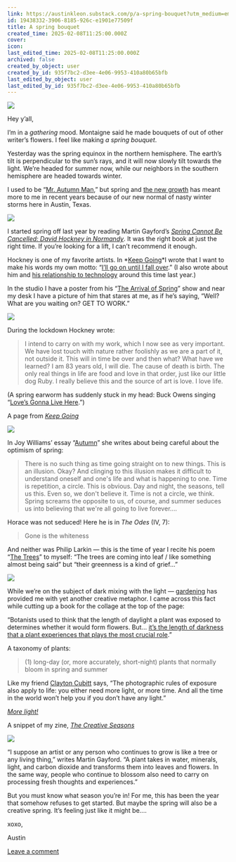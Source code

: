 ```yaml
---
link: https://austinkleon.substack.com/p/a-spring-bouquet?utm_medium=email
id: 19438332-3906-8185-926c-e1901e77509f
title: A spring bouquet
created_time: 2025-02-08T11:25:00.000Z
cover: 
icon: 
last_edited_time: 2025-02-08T11:25:00.000Z
archived: false
created_by_object: user
created_by_id: 935f7bc2-d3ee-4e06-9953-410a80b65bfb
last_edited_by_object: user
last_edited_by_id: 935f7bc2-d3ee-4e06-9953-410a80b65bfb
---
```


![](https://substackcdn.com/image/fetch/w_1456,c_limit,f_auto,q_auto:good,fl_progressive:steep/https%3A%2F%2Fsubstack-post-media.s3.amazonaws.com%2Fpublic%2Fimages%2F5f54625b-be28-4850-b16e-454982f6bfcf_1024x1590.jpeg)



Hey y’all,

I’m in a *gathering* mood. Montaigne said he made bouquets of out of other writer’s flowers. I feel like making *a spring bouquet*.

Yesterday was the spring equinox in the northern hemisphere. The earth’s tilt is perpendicular to the sun’s rays, and it will now slowly tilt towards the light. We’re headed for summer now, while our neighbors in the southern hemisphere are headed towards winter.

I used to be “[Mr. Autumn Man](https://www.theonion.com/mr-autumn-man-walking-down-street-with-cup-of-coffee-1819574012),” but spring and [the new growth](https://austinkleon.com/2021/05/18/new-growth/) has meant more to me in recent years because of our new normal of nasty winter storms here in Austin, Texas.

![](https://substackcdn.com/image/fetch/w_1456,c_limit,f_auto,q_auto:good,fl_progressive:steep/https%3A%2F%2Fsubstack-post-media.s3.amazonaws.com%2Fpublic%2Fimages%2Ffc8c3627-36a1-484c-9ce1-cdd96b34029c_896x1200.jpeg)



I started spring off last year by reading Martin Gayford’s *[Spring Cannot Be Cancelled: David Hockney in Normandy](https://geni.us/mB9eO)*. It was the right book at just the right time. If you’re looking for a lift, I can’t recommend it enough.

Hockney is one of my favorite artists. In *[Keep Going](https://austinkleon.com/keepgoing)*I wrote that I want to make his words my own motto: “[I’ll go on until I fall over](https://austinkleon.com/2020/04/08/go-on-until-you-fall-over/).” (I also wrote about him and [his relationship to technology](https://austinkleon.substack.com/p/old-ways-to-do-new-things?s=w) around this time last year.)

In the studio I have a poster from his “[The Arrival of Spring](https://www.royalacademy.org.uk/exhibition/david-hockney)” show and near my desk I have a picture of him that stares at me, as if he’s saying, “Well? What are you waiting on? GET TO WORK.”

![](https://substackcdn.com/image/fetch/w_1456,c_limit,f_auto,q_auto:good,fl_progressive:steep/https%3A%2F%2Fsubstack-post-media.s3.amazonaws.com%2Fpublic%2Fimages%2F3545cda3-7a3c-4d36-8a1f-8cb2903684f5_600x651.jpeg)



During the lockdown Hockney wrote:

> I intend to carry on with my work, which I now see as very important. We have lost touch with nature rather foolishly as we are a part of it, not outside it. This will in time be over and then what? What have we learned? I am 83 years old, I will die. The cause of death is birth. The only real things in life are food and love in that order, just like our little dog Ruby. I really believe this and the source of art is love. I love life.

(A spring earworm has suddenly stuck in my head: Buck Owens singing “[Love’s Gonna Live Here](https://www.youtube.com/watch?v=ABKKEn1-E38).”)

A page from *[Keep Going](https://austinkleon.com/keepgoing/)*

![](https://substackcdn.com/image/fetch/w_1456,c_limit,f_auto,q_auto:good,fl_progressive:steep/https%3A%2F%2Fsubstack-post-media.s3.amazonaws.com%2Fpublic%2Fimages%2F056105d8-63a6-4ea4-98f1-5f58d5f5cc8e_2937x2937.jpeg)



In Joy Williams’ essay “[Autumn](https://twitter.com/austinkleon/status/1448763664606052354/photo/1)” she writes about being careful about the optimism of spring:

> There is no such thing as time going straight on to new things. This is an illusion. Okay? And clinging to this illusion makes it difficult to understand oneself and one's life and what is happening to one. Time is repetition, a circle. This is obvious. Day and night, the seasons, tell us this. Even so, we don't believe it. Time is not a circle, we think. Spring screams the opposite to us, of course, and summer seduces us into believing that we're all going to live forever….

Horace was not seduced! Here he is in *The Odes* (IV, 7):

> Gone is the whiteness

And neither was Philip Larkin — this is the time of year I recite his poem “[The Trees](https://poetryarchive.org/poem/trees/)” to myself: “The trees are coming into leaf / like something almost being said” but “their greenness is a kind of grief…”

![](https://substackcdn.com/image/fetch/w_1456,c_limit,f_auto,q_auto:good,fl_progressive:steep/https%3A%2F%2Fsubstack-post-media.s3.amazonaws.com%2Fpublic%2Fimages%2Fc975523d-f8f1-44cb-b992-10dccecf24b2_1125x2000.jpeg)



While we’re on the subject of dark mixing with the light — [gardening](https://austinkleon.com/tag/gardening/) has provided me with yet another creative metaphor. I came across this fact while cutting up a book for the collage at the top of the page:

“Botanists used to think that the length of daylight a plant was exposed to determines whether it would form flowers. But... [it’s the length of darkness that a plant experiences that plays the most crucial role](https://today.oregonstate.edu/news/what-are-short-day-and-long-day-plants).”

A taxonomy of plants:

> (1) long-day (or, more accurately, short-night) plants that normally bloom in spring and summer

Like my friend [Clayton Cubitt](https://twitter.com/claytoncubitt/status/1038144168055451648) says, “The photographic rules of exposure also apply to life: you either need more light, or more time. And all the time in the world won’t help you if you don’t have any light.”

*[More light!](https://austinkleon.com/2021/06/29/more-light/)*

A snippet of my zine, *[The Creative Seasons](https://austinkleon.substack.com/p/the-creative-seasons)*

![](https://substackcdn.com/image/fetch/w_1456,c_limit,f_auto,q_auto:good,fl_progressive:steep/https%3A%2F%2Fsubstack-post-media.s3.amazonaws.com%2Fpublic%2Fimages%2F94e1480e-de03-4cab-b763-dc839d446544_832x832.jpeg)



“I suppose an artist or any person who continues to grow is like a tree or any living thing,” writes Martin Gayford. “A plant takes in water, minerals, light, and carbon dioxide and transforms them into leaves and flowers. In the same way, people who continue to blossom also need to carry on processing fresh thoughts and experiences.”

But you must know what season you’re in! For me, this has been the year that somehow refuses to get started. But maybe the spring will also be a creative spring. It’s feeling just like it might be....

xoxo,

Austin

[Leave a comment](https://austinkleon.substack.com/p/a-spring-bouquet/comments)


